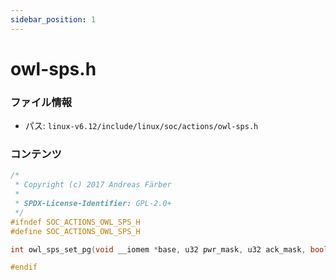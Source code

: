 ```yaml
---
sidebar_position: 1
---
```

# owl-sps.h

### ファイル情報

- パス: `linux-v6.12/include/linux/soc/actions/owl-sps.h`

### コンテンツ

```h
/*
 * Copyright (c) 2017 Andreas Färber
 *
 * SPDX-License-Identifier: GPL-2.0+
 */
#ifndef SOC_ACTIONS_OWL_SPS_H
#define SOC_ACTIONS_OWL_SPS_H

int owl_sps_set_pg(void __iomem *base, u32 pwr_mask, u32 ack_mask, bool enable);

#endif

```
